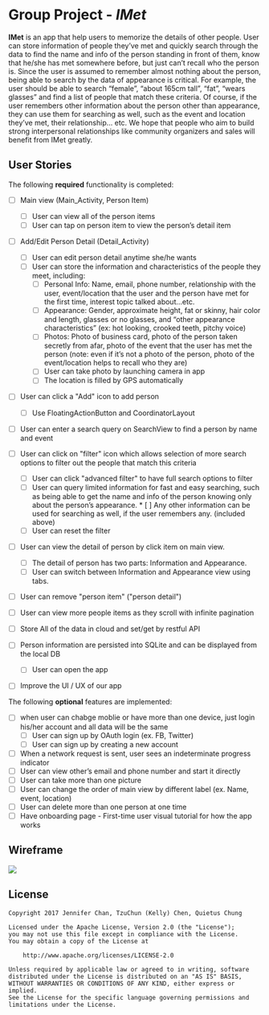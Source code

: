 # Group Project  - *IMet*

**IMet** is an app that help users to memorize the details of other people. User can store information of people they’ve met and quickly search through the data to find the name and info of the person standing in front of them, know that he/she has met somewhere before, but just can’t recall who the person is. Since the user is assumed to remember almost nothing about the person, being able to search by the data of appearance is critical. For example, the user should be able to search “female”, “about 165cm tall”, “fat”, “wears glasses” and find a list of people that match these criteria. Of course, if the user remembers other information about the person other than appearance, they can use them for searching as well, such as the event and location they’ve met, their relationship… etc. We hope that people who aim to build strong interpersonal relationships like community organizers and sales will benefit from IMet greatly.


## User Stories

The following **required** functionality is completed:

* [ ] Main view (Main_Activity, Person Item)
  * [ ] User can view all of the person items
  * [ ] User can tap on person item to view the person’s detail item

* [ ] Add/Edit Person Detail (Detail_Activity)
  * [ ] User can edit person detail anytime she/he wants
  * [ ] User can store the information and characteristics of the people they meet, including:
    * [ ] Personal Info: Name, email, phone number, relationship with the user, event/location that the user and the person have met for the first time, interest topic talked about…etc.
    * [ ] Appearance: Gender, approximate height, fat or skinny, hair color and length, glasses or no glasses, and “other appearance characteristics” (ex: hot looking, crooked teeth, pitchy voice)
    * [ ] Photos: Photo of business card, photo of the person taken secretly from afar, photo of the event that the user has met the person (note: even if it’s not a photo of the person, photo of the event/location helps to recall who they are)
    * [ ] User can take photo by launching camera in app
    * [ ] The location is filled by GPS automatically

* [ ] User can click a "Add" icon to add person
  * [ ] Use FloatingActionButton  and CoordinatorLayout 

* [ ] User can enter a search query on SearchView to find a person by name and event
* [ ] User can click on "filter" icon which allows selection of more search options to filter out the people that match this criteria
  * [ ] User can click "advanced filter" to have full search options to filter
  * [ ] User can query limited information for fast and easy searching, such as being able to get the name and info of the person knowing only about the person’s appearance. * [ ] Any other information can be used for searching as well, if the user remembers any. (included above)
  * [ ] User can reset the filter

* [ ] User can view the detail of person by click item on main view.
  * [ ] The detail of person has two parts: Information and Appearance.
  * [ ] User can switch between Information and Appearance view using tabs.

* [ ] User can remove "person item" ("person detail")
* [ ] User can view more people items as they scroll with infinite pagination
* [ ] Store All of the data in cloud and set/get by restful API
* [ ] Person information are persisted into SQLite and can be displayed from the local DB
  * [ ] User can open the app
* [ ] Improve the UI / UX of our app


The following **optional** features are implemented:
* [ ] when user can chabge moblie or have more than one device, just login his/her account and all data will be the same
  * [ ] User can sign up by OAuth login (ex. FB, Twitter)
  * [ ] User can sign up by creating a new account
* [ ] When a network request is sent, user sees an indeterminate progress indicator
* [ ] User can view other’s email and phone number and start it directly
* [ ] User can take more than one picture
* [ ] User can change the order of main view by different label (ex. Name, event, location)
* [ ] User can delete more than one person at one time
* [ ] Have onboarding page - First-time user visual tutorial for how the app works

## Wireframe

<img src='http://imgur.com/a/NtwZ2'/>


## License

    Copyright 2017 Jennifer Chan, TzuChun (Kelly) Chen, Quietus Chung

    Licensed under the Apache License, Version 2.0 (the "License");
    you may not use this file except in compliance with the License.
    You may obtain a copy of the License at

        http://www.apache.org/licenses/LICENSE-2.0

    Unless required by applicable law or agreed to in writing, software
    distributed under the License is distributed on an "AS IS" BASIS,
    WITHOUT WARRANTIES OR CONDITIONS OF ANY KIND, either express or implied.
    See the License for the specific language governing permissions and
    limitations under the License.
